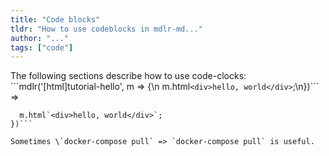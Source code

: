 ```yaml
---
title: "Code blocks"
tldr: "How to use codeblocks in mdlr-md..."
author: "..."
tags: ["code"]
---
```


The following sections describe how to use code-clocks:
\```mdlr('[html]tutorial-hello', m => {\n  m.html`<div>hello, world</div>`;\n})``` =>

```mdlr('[html]tutorial-hello', m => {
  m.html`<div>hello, world</div>`;
})```

Sometimes \`docker-compose pull` => `docker-compose pull` is useful.